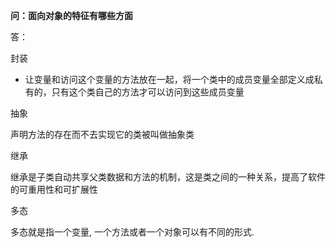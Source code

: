 **问：面向对象的特征有哪些方面**

答：

封装

* 让变量和访问这个变量的方法放在一起，将一个类中的成员变量全部定义成私有的，只有这个类自己的方法才可以访问到这些成员变量

抽象

声明方法的存在而不去实现它的类被叫做抽象类

继承

继承是子类自动共享父类数据和方法的机制，这是类之间的一种关系，提高了软件的可重用性和可扩展性

多态

多态就是指一个变量, 一个方法或者一个对象可以有不同的形式.

